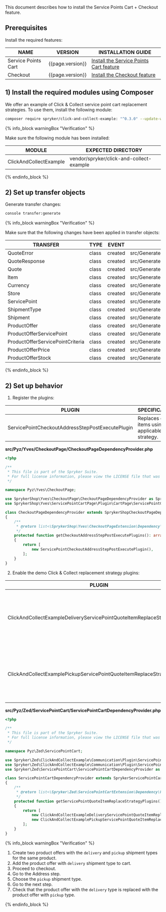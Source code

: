 

This document describes how to install the Service Points Cart + Checkout feature.

## Prerequisites

Install the required features:

| NAME                | VERSION           | INSTALLATION GUIDE                                                                                                                                                          |
|---------------------|-------------------|----------------------------------------------------------------------------------------------------------------------------------------------------------------------------|
| Service Points Cart | {{page.version}}  | [Install the Service Points Cart feature](/docs/pbc/all/service-points/{{page.version}}/unified-commerce/install-and-upgrade/install-the-service-points-cart-feature.html) |
| Checkout            | {{page.version}}  | [Install the Checkout feature](/docs/scos/dev/feature-integration-guides/{{page.version}}/checkout-feature-integration.html)                                               |

## 1) Install the required modules using Composer

We offer an example of Click & Collect service point cart replacement strategies. To use them, install the following module:

```bash
composer require spryker/click-and-collect-example: "^0.3.0" --update-with-dependencies
```

{% info_block warningBox "Verification" %}

Make sure the following module has been installed:

| MODULE                 | EXPECTED DIRECTORY                       |
|------------------------|------------------------------------------|
| ClickAndCollectExample | vendor/spryker/click-and-collect-example |

{% endinfo_block %}

## 2) Set up transfer objects

Generate transfer changes:

```bash
console transfer:generate
```

{% info_block warningBox "Verification" %}

Make sure that the following changes have been applied in transfer objects:

| TRANSFER                         | TYPE  | EVENT   | PATH                                                                   |
|----------------------------------|-------|---------|------------------------------------------------------------------------|
| QuoteError                       | class | created | src/Generated/Shared/Transfer/QuoteErrorTransfer                       |
| QuoteResponse                    | class | created | src/Generated/Shared/Transfer/QuoteResponseTransfer                    |
| Quote                            | class | created | src/Generated/Shared/Transfer/QuoteTransfer                            |
| Item                             | class | created | src/Generated/Shared/Transfer/ItemTransfer                             |
| Currency                         | class | created | src/Generated/Shared/Transfer/CurrencyTransfer                         |
| Store                            | class | created | src/Generated/Shared/Transfer/StoreTransfer                            |
| ServicePoint                     | class | created | src/Generated/Shared/Transfer/ServicePointTransfer                     |
| ShipmentType                     | class | created | src/Generated/Shared/Transfer/ShipmentTypeTransfer                     |
| Shipment                         | class | created | src/Generated/Shared/Transfer/ShipmentTransfer                         |
| ProductOffer                     | class | created | src/Generated/Shared/Transfer/ProductOfferTransfer                     |
| ProductOfferServicePoint         | class | created | src/Generated/Shared/Transfer/ProductOfferServicePointTransfer         |
| ProductOfferServicePointCriteria | class | created | src/Generated/Shared/Transfer/ProductOfferServicePointCriteriaTransfer |
| ProductOfferPrice                | class | created | src/Generated/Shared/Transfer/ProductOfferPriceTransfer                |
| ProductOfferStock                | class | created | src/Generated/Shared/Transfer/ProductOfferStockTransfer                |

{% endinfo_block %}

## 2) Set up behavior

1. Register the plugins:

| PLUGIN                                            | SPECIFICATION                                   | PREREQUISITES | NAMESPACE                                             |
|---------------------------------------------------|-------------------------------------------------|---------------|-------------------------------------------------------|
| ServicePointCheckoutAddressStepPostExecutePlugin  | Replaces quote items using an applicable strategy. |           | SprykerShop\Yves\ServicePointCartPage\Plugin\CartPage |

**src/Pyz/Yves/CheckoutPage/CheckoutPageDependencyProvider.php**

```php
<?php

/**
 * This file is part of the Spryker Suite.
 * For full license information, please view the LICENSE file that was distributed with this source code.
 */

namespace Pyz\Yves\CheckoutPage;

use SprykerShop\Yves\CheckoutPage\CheckoutPageDependencyProvider as SprykerShopCheckoutPageDependencyProvider;
use SprykerShop\Yves\ServicePointCartPage\Plugin\CartPage\ServicePointCheckoutAddressStepPostExecutePlugin;

class CheckoutPageDependencyProvider extends SprykerShopCheckoutPageDependencyProvider
{
    /**
     * @return list<\SprykerShop\Yves\CheckoutPageExtension\Dependency\Plugin\CheckoutAddressStepPostExecutePluginInterface>
     */
    protected function getCheckoutAddressStepPostExecutePlugins(): array
    {
        return [
            new ServicePointCheckoutAddressStepPostExecutePlugin(),
        ];
    }
}
```

2. Enable the demo Click & Collect replacement strategy plugins:

| PLUGIN                                                                   | SPECIFICATION                                                                                                        | PREREQUISITES | NAMESPACE                                                                |
|--------------------------------------------------------------------------|----------------------------------------------------------------------------------------------------------------------|---------------|--------------------------------------------------------------------------|
| ClickAndCollectExampleDeliveryServicePointQuoteItemReplaceStrategyPlugin | Replaces product offers in quote items that have the `delivery` shipment type with suitable product offer replacements. |               | Spryker\Zed\ClickAndCollectExample\Communication\Plugin\ServicePointCart |
| ClickAndCollectExamplePickupServicePointQuoteItemReplaceStrategyPlugin   | Replaces product offers in quote items that have the `pickup` shipment type with suitable product offer replacements.   |               | Spryker\Zed\ClickAndCollectExample\Communication\Plugin\ServicePointCart |

**src/Pyz/Zed/ServicePointCart/ServicePointCartDependencyProvider.php**

```php
<?php

/**
 * This file is part of the Spryker Suite.
 * For full license information, please view the LICENSE file that was distributed with this source code.
 */

namespace Pyz\Zed\ServicePointCart;

use Spryker\Zed\ClickAndCollectExample\Communication\Plugin\ServicePointCart\ClickAndCollectExampleDeliveryServicePointQuoteItemReplaceStrategyPlugin;
use Spryker\Zed\ClickAndCollectExample\Communication\Plugin\ServicePointCart\ClickAndCollectExamplePickupServicePointQuoteItemReplaceStrategyPlugin;
use Spryker\Zed\ServicePointCart\ServicePointCartDependencyProvider as SprykerServicePointCartDependencyProvider;

class ServicePointCartDependencyProvider extends SprykerServicePointCartDependencyProvider
{
    /**
     * @return list<\Spryker\Zed\ServicePointCartExtension\Dependency\Plugin\ServicePointQuoteItemReplaceStrategyPluginInterface>
     */
    protected function getServicePointQuoteItemReplaceStrategyPlugins(): array
    {
        return [
            new ClickAndCollectExampleDeliveryServicePointQuoteItemReplaceStrategyPlugin(),
            new ClickAndCollectExamplePickupServicePointQuoteItemReplaceStrategyPlugin(),
        ];
    }
}
```

{% info_block warningBox "Verification" %}

1. Create two product offers with the `delivery` and `pickup` shipment types for the same product.
2. Add the product offer with `delivery` shipment type to cart.
3. Proceed to checkout.
4. Go to the Address step.
5. Choose the `pickup` shipment type.
6. Go to the next step.
7. Check that the product offer with the `delivery` type is replaced with the product offer with `pickup` type.

{% endinfo_block %}
